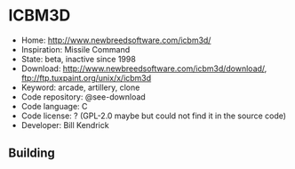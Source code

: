 # ICBM3D

- Home: http://www.newbreedsoftware.com/icbm3d/
- Inspiration: Missile Command
- State: beta, inactive since 1998
- Download: http://www.newbreedsoftware.com/icbm3d/download/, ftp://ftp.tuxpaint.org/unix/x/icbm3d
- Keyword: arcade, artillery, clone
- Code repository: @see-download
- Code language: C
- Code license: ? (GPL-2.0 maybe but could not find it in the source code)
- Developer: Bill Kendrick

## Building
